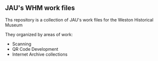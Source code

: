## JAU's WHM work files

Ths repository is a collection of JAU's work files for the Weston Historical Museum

They organized by areas of work:

- Scanning
- QR Code Development
- Internet Archive collections
